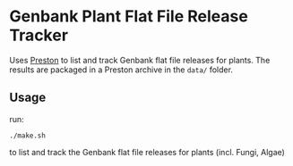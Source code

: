 # Genbank Plant Flat File Release Tracker

Uses [Preston](https://github.com/bio-guoda/preston) to list and track Genbank flat file releases for plants. The results are packaged in a Preston archive in the `data/` folder.

## Usage

run:

```
./make.sh
```

to list and track the Genbank flat file releases for plants (incl. Fungi, Algae)
